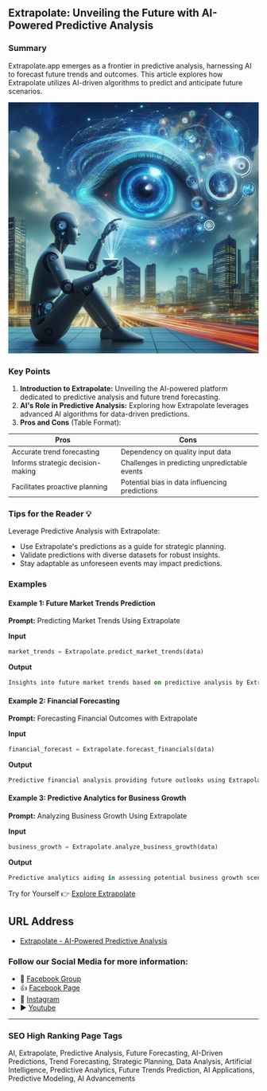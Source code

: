 ## Extrapolate: Unveiling the Future with AI-Powered Predictive Analysis

### Summary
Extrapolate.app emerges as a frontier in predictive analysis, harnessing AI to forecast future trends and outcomes. This article explores how Extrapolate utilizes AI-driven algorithms to predict and anticipate future scenarios.

<img src="extrapolate.webp" alt="extrapolate">

### Key Points

1. **Introduction to Extrapolate:** Unveiling the AI-powered platform dedicated to predictive analysis and future trend forecasting.
2. **AI's Role in Predictive Analysis:** Exploring how Extrapolate leverages advanced AI algorithms for data-driven predictions.
3. **Pros and Cons** (Table Format):

| Pros                                 | Cons                                |
|--------------------------------------|-------------------------------------|
| Accurate trend forecasting            | Dependency on quality input data    |
| Informs strategic decision-making    | Challenges in predicting unpredictable events |
| Facilitates proactive planning       | Potential bias in data influencing predictions |

### Tips for the Reader 💡
Leverage Predictive Analysis with Extrapolate:
- Use Extrapolate's predictions as a guide for strategic planning.
- Validate predictions with diverse datasets for robust insights.
- Stay adaptable as unforeseen events may impact predictions.

### Examples

#### Example 1: Future Market Trends Prediction
**Prompt:** Predicting Market Trends Using Extrapolate

**Input**
```dart
market_trends = Extrapolate.predict_market_trends(data)
```

**Output**
```dart
Insights into future market trends based on predictive analysis by Extrapolate.
```

#### Example 2: Financial Forecasting
**Prompt:** Forecasting Financial Outcomes with Extrapolate

**Input**
```dart
financial_forecast = Extrapolate.forecast_financials(data)
```

**Output**
```dart
Predictive financial analysis providing future outlooks using Extrapolate's AI-powered tools.
```

#### Example 3: Predictive Analytics for Business Growth
**Prompt:** Analyzing Business Growth Using Extrapolate

**Input**
```dart
business_growth = Extrapolate.analyze_business_growth(data)
```

**Output**
```dart
Predictive analytics aiding in assessing potential business growth scenarios through Extrapolate.
```

Try for Yourself 👉 <a href="https://extrapolate.app" target="_blank">Explore Extrapolate</a>

## URL Address
- <a href="https://extrapolate.app" target="_blank">Extrapolate - AI-Powered Predictive Analysis</a>

### Follow our Social Media for more information:
- 📘 <a href="https://www.facebook.com/groups/trionxai" target="_blank">Facebook Group</a>
- 👍 <a href="https://www.facebook.com/ai.trionxai" target="_blank">Facebook Page</a>
- 📸 <a href="https://www.instagram.com/trionxai/" target="_blank">Instagram</a>
- ▶️ <a href="https://www.youtube.com/@robotdocs/" target="_blank">Youtube</a>

<hr>

### SEO High Ranking Page Tags
AI, Extrapolate, Predictive Analysis, Future Forecasting, AI-Driven Predictions, Trend Forecasting, Strategic Planning, Data Analysis, Artificial Intelligence, Predictive Analytics, Future Trends Prediction, AI Applications, Predictive Modeling, AI Advancements